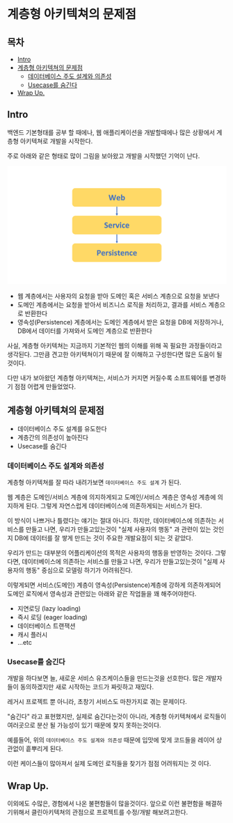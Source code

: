 # 계층형 아키텍쳐의 문제점

## 목차
- [Intro](#intro)
- [계층형 아키텍쳐의 문제점](#계층형-아키텍쳐의-문제점)
  - [데이터베이스 주도 설계와 의존성](#데이터베이스-주도-설계와-의존성)
  - [Usecase를 숨긴다](#usecase를-숨긴다)
- [Wrap Up.](#wrap-up)

## Intro

백엔드 기본형태를 공부 할 때에나, 웹 애플리케이션을 개발할때에나 많은 상황에서 계층형 아키텍쳐로 개발을 시작한다.

주로 아래와 같은 형태로 많이 그림을 보아왔고 개발을 시작했던 기억이 난다.

![계층형 아키텍쳐](./imgs/1-1.png)

- 웹 계층에서는 사용자의 요청을 받아 도메인 혹은 서비스 계층으로 요청을 보낸다
- 도메인 계층에서는 요청을 받아서 비즈니스 로직을 처리하고, 결과를 서비스 계층으로 반환한다
- 영속성(Persistence) 계층에서는 도메인 계층에서 받은 요청을 DB에 저장하거나, DB에서 데이터를 가져와서 도메인 계층으로 반환한다

사실, 계층형 아키텍쳐는 지금까지 기본적인 웹의 이해를 위해 꼭 필요한 과정들이라고 생각된다.
그만큼 견고한 아키텍쳐이기 때문에 잘 이해하고 구성한다면 많은 도움이 될 것이다.

다만 내가 보아왔던 계층형 아키텍쳐는, 서비스가 커지면 커질수록 소프트웨어를 변경하기 점점 어렵게 만들었었다.

## 계층형 아키텍쳐의 문제점

- 데이터베이스 주도 설계를 유도한다
- 계층간의 의존성이 높아진다
- Usecase를 숨긴다

### 데이터베이스 주도 설계와 의존성

계층형 아키텍쳐를 잘 따라 내려가보면 `데이터베이스 주도 설계` 가 된다.

웹 계층은 도메인/서비스 계층에 의지하게되고 도메인/서비스 계층은 영속성 계층에 의지하게 된다. 그렇게 자연스럽게 데이터베이스에 의존하게되는 서비스가 된다.

이 방식이 나쁘거나 틀렸다는 얘기는 절대 아니다. 하지만, 데이터베이스에 의존하는 서비스를 만들고 나면, 우리가 만들고있는것이 "실제 사용자의 행동" 과 관련이 있는 것인지
DB에 데이터를 잘 쌓게 만드는 것이 주요한 개발요점이 되는 것 같았다.

우리가 만드는 대부분의 어플리케이션의 목적은 사용자의 행동을 반영하는 것이다.
그렇다면, 데이터베이스에 의존하는 서비스를 만들고 나면, 우리가 만들고있는것이 "실제 사용자의 행동" 중심으로 모델링 하기가 어려워진다.

이렇게되면 서비스(도메인) 계층이 영속성(Persistence)계층에 강하게 의존하게되어 도메인 로직에서 영속성과 관련있는 아래와 같은 작업들을 꽤 해주어야한다.

- 지연로딩 (lazy loading)
- 즉시 로딩 (eager loading)
- 데이터베이스 트랜잭션
- 캐시 플러시
- ...etc

### Usecase를 숨긴다

개발을 하다보면 늘, 새로운 서비스 유즈케이스들을 만드는것을 선호한다. 많은 개발자들이 동의하겠지만 새로 시작하는 코드가 짜릿하고 재밌다.

레거시 프로젝트 뿐 아니라, 초창기 서비스도 마찬가지로 겪는 문제이다.

"숨긴다" 라고 표현했지만, 실제로 숨긴다는것이 아니라, 계층형 아키텍쳐에서 로직들이 여러곳으로 분산 될 가능성이 있기 때문에 찾지 못하는것이다.

예를들어, 위의 `데이터베이스 주도 설계와 의존성` 때문에 입맛에 맞게 코드들을 레이어 상관없이 흩뿌리게 된다.

이런 케이스들이 많아져서 실제 도메인 로직들을 찾기가 점점 어려워지는 것 이다.

## Wrap Up.

이외에도 수많은, 경험에서 나온 불편함들이 많을것이다. 앞으로 이런 불편함을 해결하기위해서 클린아키텍쳐의 관점으로 프로젝트를 수정/개발 해보려고한다.
